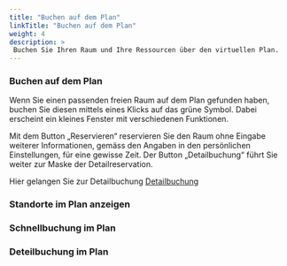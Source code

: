 ```yaml
---
title: "Buchen auf dem Plan"
linkTitle: "Buchen auf dem Plan"
weight: 4
description: >
 Buchen Sie Ihren Raum und Ihre Ressourcen über den virtuellen Plan.
---
```



### Buchen auf dem Plan
Wenn Sie einen passenden freien Raum auf dem Plan gefunden haben, buchen Sie diesen mittels eines Klicks auf das grüne Symbol. Dabei erscheint ein kleines Fenster mit verschiedenen Funktionen.

Mit dem Button „Reservieren“ reservieren Sie den Raum ohne Eingabe weiterer Informationen, gemäss den Angaben in den persönlichen Einstellungen, für eine gewisse Zeit. Der Button „Detailbuchung“ führt Sie weiter zur Maske der Detailreservation. 

Hier gelangen Sie zur Detailbuchung
[Detailbuchung](http://localhost:1313/buchen/buchung-erstellen/detailbuchung/)

### Standorte im Plan anzeigen

### Schnellbuchung im Plan

### Deteilbuchung im Plan